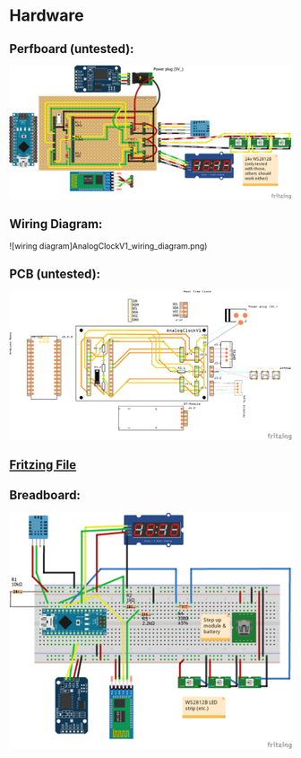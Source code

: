 # Hardware

## Perfboard (untested):

![perfboard](AnalogClockV1_perfboard.png)

## Wiring Diagram:

![wiring diagram]AnalogClockV1_wiring_diagram.png)

## PCB (untested):

![pcb](AnalogClockV1_pcb.png)

## [Fritzing File](wiring/AnalogClockV1.fzz)

## Breadboard:

![breadboard](AnalogClockV0_breadboard.png)
